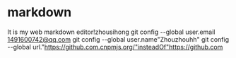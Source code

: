 # markdown
It is my web markdown editor!zhousihong
git config --global user.email 1491600742@qq.com
git config --global user.name"Zhouzhouhh"
git config --global url."https://github.com.cnpmjs.org/"insteadOf"https://github.com
